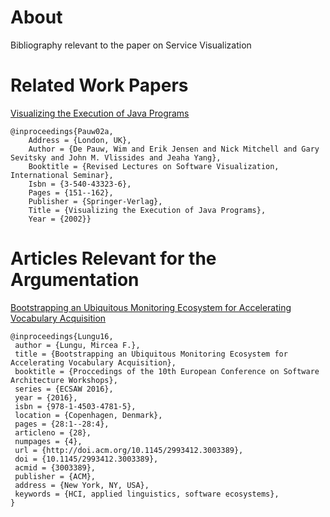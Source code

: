 
# About
Bibliography relevant to the paper on Service Visualization

# Related Work Papers

[Visualizing the Execution of Java Programs](https://courses.cs.washington.edu/courses/cse590n/03sp/lncspaper.pdf)

    @inproceedings{Pauw02a,
        Address = {London, UK},
        Author = {De Pauw, Wim and Erik Jensen and Nick Mitchell and Gary Sevitsky and John M. Vlissides and Jeaha Yang},
        Booktitle = {Revised Lectures on Software Visualization, International Seminar},
        Isbn = {3-540-43323-6},
        Pages = {151--162},
        Publisher = {Springer-Verlag},
        Title = {Visualizing the Execution of Java Programs},
        Year = {2002}}



# Articles Relevant for the Argumentation

[Bootstrapping an Ubiquitous Monitoring Ecosystem for Accelerating Vocabulary Acquisition](https://mircealungu.github.io/post/16-09-20-bootstrapping-an-ubiquitous-ecosystem/)

    @inproceedings{Lungu16,
     author = {Lungu, Mircea F.},
     title = {Bootstrapping an Ubiquitous Monitoring Ecosystem for Accelerating Vocabulary Acquisition},
     booktitle = {Proccedings of the 10th European Conference on Software Architecture Workshops},
     series = {ECSAW 2016},
     year = {2016},
     isbn = {978-1-4503-4781-5},
     location = {Copenhagen, Denmark},
     pages = {28:1--28:4},
     articleno = {28},
     numpages = {4},
     url = {http://doi.acm.org/10.1145/2993412.3003389},
     doi = {10.1145/2993412.3003389},
     acmid = {3003389},
     publisher = {ACM},
     address = {New York, NY, USA},
     keywords = {HCI, applied linguistics, software ecosystems},
    } 

